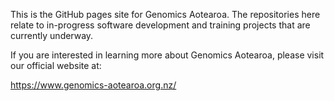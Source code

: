 This is the GitHub pages site for Genomics Aotearoa. The repositories here relate to in-progress software development and training projects that are currently underway.

If you are interested in learning more about Genomics Aotearoa, please visit our official website at:

https://www.genomics-aotearoa.org.nz/
